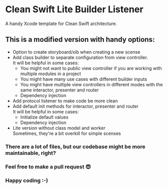 # Clean Swift Lite Builder Listener
A handy Xcode template for Clean Swift architecture. 
## This is a modified version with handy options:

- Option to create storyboard/xib when creating a new scense
- Add class builder to separate configuration from view controller.  
It will be helpful in some cases:
  - You might not want to public view controller if you are working with multiple modules in a project
  - You might have many use cases with different builder inputs
  - You might have multiple view controllers in different modes with the same interactor, presenter and router
  - Dependency injection
- Add protocol listener to make code be more clean
- Add default init methods for interactor, presenter and router  
It will be helpful in some cases:
  - Initialize default values
  - Dependency injection
- Lite version without class model and worker  
Sometimes, they're a bit overkill for simple scenses  

### There are a lot of files, but our codebase might be more maintainable, right?
### Feel free to make a pull request 😎
### Happy coding :-)
